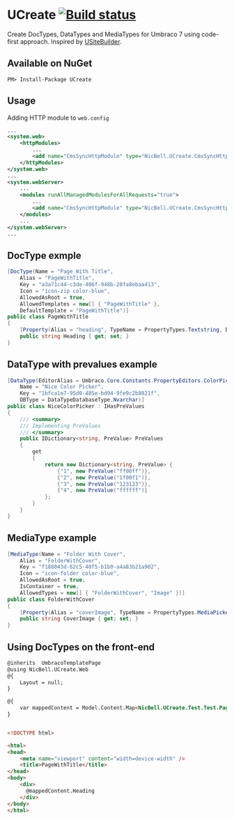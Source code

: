 UCreate [![Build status](https://ci.appveyor.com/api/projects/status/60v4v2cbl6nxmf0q)](https://ci.appveyor.com/project/nicbell/ucreate)
=======

Create DocTypes, DataTypes and MediaTypes for Umbraco 7 using code-first approach. Inspired by [USiteBuilder](https://github.com/spopovic/uSiteBuilder).

Available on NuGet
---
```
PM> Install-Package UCreate
```

Usage
---

Adding HTTP module to ```web.config```

```xml
...
<system.web>
	<httpModules>
		...
		<add name="CmsSyncHttpModule" type="NicBell.UCreate.CmsSyncHttpModule, NicBell.UCreate" />
	</httpModules>
</system.web>
...
<system.webServer>
	...
	<modules runAllManagedModulesForAllRequests="true">
		...
		<add name="CmsSyncHttpModule" type="NicBell.UCreate.CmsSyncHttpModule, NicBell.UCreate" />
	</modules>
	...
</system.webServer>
...
```
DocType exmple
---
```csharp
[DocType(Name = "Page With Title",
    Alias = "PageWithTitle",
    Key = "a3a71c44-c3de-406f-948b-28fa8ebaa413",
    Icon = "icon-zip color-blue",
    AllowedAsRoot = true,
    AllowedTemplates = new[] { "PageWithTitle" },
    DefaultTemplate = "PageWithTitle")]
public class PageWithTitle
{
    [Property(Alias = "heading", TypeName = PropertyTypes.Textstring, Description = "Heading for page", Mandatory = true, TabName = "Content")]
    public string Heading { get; set; }
}
```

DataType with prevalues example
---
```csharp
[DataType(EditorAlias = Umbraco.Core.Constants.PropertyEditors.ColorPickerAlias,
    Name = "Nice Color Picker",
    Key = "1bfca1e7-95d0-485e-bd94-9fe9c2b8821f",
    DBType = DataTypeDatabaseType.Nvarchar)]
public class NiceColorPicker : IHasPreValues
{
    /// <summary>
    /// Implementing PreValues
    /// </summary>
    public IDictionary<string, PreValue> PreValues
    {
        get
        {
            return new Dictionary<string, PreValue> {
                {"1", new PreValue("ff00ff")},
                {"2", new PreValue("1f00f1")},
                {"3", new PreValue("123123")},
                {"4", new PreValue("ffffff")}
            };
        }
    }
}
```

MediaType example
---
```csharp
[MediaType(Name = "Folder With Cover",
    Alias = "FolderWithCover",
    Key = "f188043d-62c5-40f5-b1b0-a4a83b21a902",
    Icon = "icon-folder color-blue",
    AllowedAsRoot = true,
    IsContainer = true,
    AllowedTypes = new[] { "FolderWithCover", "Image" })]
public class FolderWithCover
{
    [Property(Alias = "coverImage", TypeName = PropertyTypes.MediaPicker, Description = "Cover image.", Mandatory = true)]
    public string CoverImage { get; set; }
}
```

Using DocTypes on the front-end
---
```html
@inherits  UmbracoTemplatePage
@using NicBell.UCreate.Web
@{
    Layout = null;
}

@{
    var mappedContent = Model.Content.Map<NicBell.UCreate.Test.Test.PageWithTitle>();
}


<!DOCTYPE html>

<html>
<head>
    <meta name="viewport" content="width=device-width" />
    <title>PageWithTitle</title>
</head>
<body>
    <div>  
      @mappedContent.Heading
    </div>
</body>
</html>
```